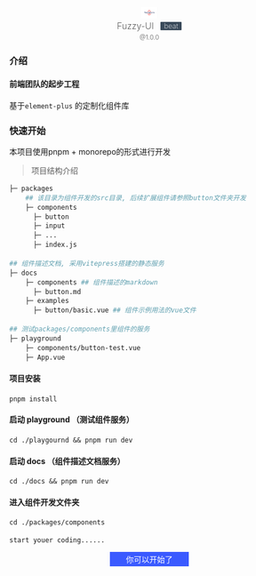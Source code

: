 <div style="width: 100%;text-align: center;margin-top: 20px">
    <img alt="fuzzy-ui"
         width="30"
         src="./docs/public/logo.png"/>
</div>
<div>
    <div style="width: 100%;text-align: center;font-weight: 200;font-size: 1rem;display: flex;justify-content: center;align-items: center;">
        <div>Fuzzy-UI</div>
        <span style="background: #3a4a5a;color: white;font-size: .8rem;padding: 0 .4rem;border-radius: 1px;margin-left: 12px">beat</span>
    </div>
     <div style="width: 100%;text-align: center;font-size: .7rem;margin-top: .2rem;color: gray">@1.0.0</div>
</div>

### 介绍
#### 前端团队的起步工程
基于``` element-plus ``` 的定制化组件库

### 快速开始

本项目使用pnpm + monorepo的形式进行开发
 
> 项目结构介绍
 
```bash
├─ packages
    ## 该目录为组件开发的src目录, 后续扩展组件请参照button文件夹开发
    ├─ components 
      ├─ button    
      ├─ input
      ├─ ...
      ├─ index.js

## 组件描述文档, 采用vitepress搭建的静态服务
├─ docs
    ├─ components ## 组件描述的markdown
      ├─ button.md
    ├─ examples
      ├─ button/basic.vue ## 组件示例用法的vue文件
      
## 测试packages/components里组件的服务
├─ playground 
    ├─ components/button-test.vue 
    ├─ App.vue 
```

#### 项目安装
```
pnpm install
```

#### 启动 playground （测试组件服务）
```
cd ./playgournd && pnpm run dev
```

#### 启动 docs （组件描述文档服务）
```
cd ./docs && pnpm run dev
```

#### 进入组件开发文件夹
```
cd ./packages/components

start youer coding......
```
<div style="width: 100%;text-align: center;margin-top:1rem;margin-bottom:1rem">
    <span style="user-select: none;background: #3a5aff;font-weight: 200;padding: .3rem 1.8rem;cursor: pointer;color: white">你可以开始了</span>
</div>
